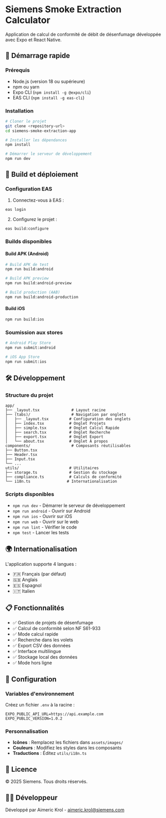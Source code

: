 # Siemens Smoke Extraction Calculator

Application de calcul de conformité de débit de désenfumage développée avec Expo et React Native.

## 🚀 Démarrage rapide

### Prérequis

- Node.js (version 18 ou supérieure)
- npm ou yarn
- Expo CLI (`npm install -g @expo/cli`)
- EAS CLI (`npm install -g eas-cli`)

### Installation

```bash
# Cloner le projet
git clone <repository-url>
cd siemens-smoke-extraction-app

# Installer les dépendances
npm install

# Démarrer le serveur de développement
npm run dev
```

## 📱 Build et déploiement

### Configuration EAS

1. Connectez-vous à EAS :
```bash
eas login
```

2. Configurez le projet :
```bash
eas build:configure
```

### Builds disponibles

#### Build APK (Android)
```bash
# Build APK de test
npm run build:android

# Build APK preview
npm run build:android-preview

# Build production (AAB)
npm run build:android-production
```

#### Build iOS
```bash
npm run build:ios
```

### Soumission aux stores

```bash
# Android Play Store
npm run submit:android

# iOS App Store
npm run submit:ios
```

## 🛠️ Développement

### Structure du projet

```
app/
├── _layout.tsx              # Layout racine
├── (tabs)/                  # Navigation par onglets
│   ├── _layout.tsx         # Configuration des onglets
│   ├── index.tsx           # Onglet Projets
│   ├── simple.tsx          # Onglet Calcul Rapide
│   ├── search.tsx          # Onglet Recherche
│   ├── export.tsx          # Onglet Export
│   └── about.tsx           # Onglet À propos
components/                  # Composants réutilisables
├── Button.tsx
├── Header.tsx
├── Input.tsx
└── ...
utils/                      # Utilitaires
├── storage.ts              # Gestion du stockage
├── compliance.ts           # Calculs de conformité
└── i18n.ts                # Internationalisation
```

### Scripts disponibles

- `npm run dev` - Démarrer le serveur de développement
- `npm run android` - Ouvrir sur Android
- `npm run ios` - Ouvrir sur iOS
- `npm run web` - Ouvrir sur le web
- `npm run lint` - Vérifier le code
- `npm test` - Lancer les tests

## 🌍 Internationalisation

L'application supporte 4 langues :
- 🇫🇷 Français (par défaut)
- 🇬🇧 Anglais
- 🇪🇸 Espagnol
- 🇮🇹 Italien

## 📋 Fonctionnalités

- ✅ Gestion de projets de désenfumage
- ✅ Calcul de conformité selon NF S61-933
- ✅ Mode calcul rapide
- ✅ Recherche dans les volets
- ✅ Export CSV des données
- ✅ Interface multilingue
- ✅ Stockage local des données
- ✅ Mode hors ligne

## 🔧 Configuration

### Variables d'environnement

Créez un fichier `.env` à la racine :

```env
EXPO_PUBLIC_API_URL=https://api.example.com
EXPO_PUBLIC_VERSION=1.0.2
```

### Personnalisation

- **Icônes** : Remplacez les fichiers dans `assets/images/`
- **Couleurs** : Modifiez les styles dans les composants
- **Traductions** : Éditez `utils/i18n.ts`

## 📄 Licence

© 2025 Siemens. Tous droits réservés.

## 👨‍💻 Développeur

Développé par Aimeric Krol - aimeric.krol@siemens.com
